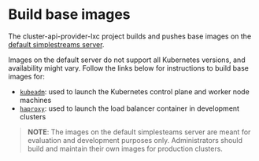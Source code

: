 # Build base images

The cluster-api-provider-lxc project builds and pushes base images on the [default simplestreams server](../../reference/default-simplestreams-server.md).

Images on the default server do not support all Kubernetes versions, and availability might vary. Follow the links below for instructions to build base images for:

- [`kubeadm`](./kubeadm.md): used to launch the Kubernetes control plane and worker node machines
- [`haproxy`](./haproxy.md): used to launch the load balancer container in development clusters

> **NOTE**: The images on the default simplesteams server are meant for evaluation and development purposes only. Administrators should build and maintain their own images for production clusters.
